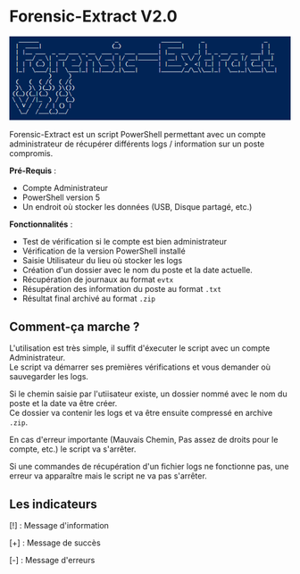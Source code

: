 # Forensic-Extract V2.0

![Capture.PNG](Capture.PNG)


Forensic-Extract est un script PowerShell permettant avec un compte administrateur de récupérer différents logs / information sur un poste compromis.  

**Pré-Requis** :
- Compte Administrateur
- PowerShell version 5
- Un endroit où stocker les données (USB, Disque partagé, etc.)


**Fonctionnalités** :
- Test de vérification si le compte est bien administrateur
- Vérification de la version PowerShell installé
- Saisie Utilisateur du lieu où stocker les logs
- Création d'un dossier avec le nom du poste et la date actuelle.
- Récupération de journaux au format `evtx`
- Résupération des information du poste au format `.txt`
- Résultat final archivé au format `.zip`

## Comment-ça marche ?

L'utilisation est très simple, il suffit d'éxecuter le script avec un compte Administrateur.  
Le script va démarrer ses premières vérifications et vous demander où sauvegarder les logs.  

Si le chemin saisie par l'utiisateur existe, un dossier nommé avec le nom du poste et la date va être créer.  
Ce dossier va contenir les logs et va être ensuite compressé en archive `.zip`.  

En cas d'erreur importante (Mauvais Chemin, Pas assez de droits pour le compte, etc.) le script va s'arrêter.

Si une commandes de récupération d'un fichier logs ne fonctionne pas, une erreur va apparaître mais le script ne va pas s'arrêter.  


## **Les indicateurs**

\[!] : Message d'information

\[+] : Message de succès

\[-] : Message d'erreurs

